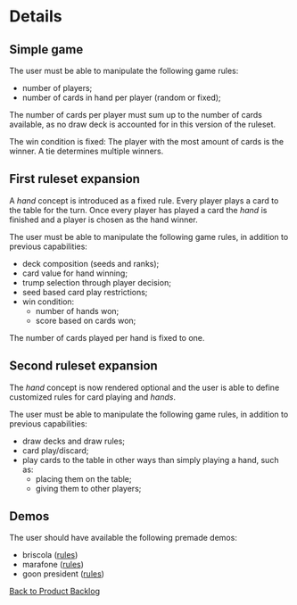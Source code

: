 # Details

## Simple game

The user must be able to manipulate the following game rules:

- number of players;
- number of cards in hand per player (random or fixed);

The number of cards per player must sum up to the number of cards available, as no draw deck is accounted for in this version of the ruleset.

The win condition is fixed:
The player with the most amount of cards is the winner. A tie determines multiple winners.

## First ruleset expansion

A *hand* concept is introduced as a fixed rule. Every player plays a card to the table for the turn. Once every player has played a card the *hand* is finished and a player is chosen as the hand winner.

The user must be able to manipulate the following game rules, in addition to previous capabilities:

- deck composition (seeds and ranks);
- card value for hand winning;
- trump selection through player decision;
- seed based card play restrictions;
- win condition:
  - number of hands won;
  - score based on cards won;

The number of cards played per hand is fixed to one.

## Second ruleset expansion

The *hand* concept is now rendered optional and the user is able to define customized rules for card playing and *hands*.

The user must be able to manipulate the following game rules, in addition to previous capabilities:

- draw decks and draw rules;
- card play/discard;
- play cards to the table in other ways than simply playing a hand, such as:
  - placing them on the table;
  - giving them to other players;

## Demos

The user should have available the following premade demos:

- briscola ([rules](https://www.pagat.com/aceten/briscola.html))
- marafone ([rules](https://en.wikipedia.org/wiki/Marafon))
- goon president ([rules](goon_president.md#rules))

[Back to Product Backlog](product_backlog.md)
